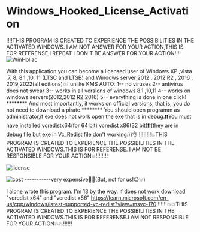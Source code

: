 # Windows_Hooked_License_Activation
‼️‼️THIS PROGRAM IS CREATED TO EXPERIENCE THE POSSIBILITIES IN THE ACTIVATED WINDOWS. I AM NOT ANSWER FOR YOUR ACTION,THIS IS FOR REFERENSE,I REPEAT I DON'T BE ANSWER FOR YOUR ACTION‼️‼️
![WinHoliac](https://github.com/WhiteeRabbit/Windows_Hooked_License_Activation/assets/143087729/384ed8ba-5027-4028-8180-755c71c3b1bb)

With this application you can become a licensed user of Windows XP ,vista ,7, 8, 8.1 ,10, 11 (LTSC and LTSB) and Windows server 2012 , 2012 R2 , 2016 , 2019,2022(all editions)💥! unlike KMS AUTO: 1-- no viruses 2-- antivirus does not swear 3-- works in all versions of windows 8.1 ,10,11 4-- works on windows servers(2012,2012 R2,2016) 5-- everything is done in one click! ******** And most importantly, it works on official versions, that is, you do not need to download a pirate ********
You should open programm as administrator,if exe does not work open the exe that is in debug.❗❗You must have installed vcredistx64(for 64 bit) vcredist x86(32 bit)❗❗(they are in debug file but exe in Vc_Redist file don't working:))👌
‼️‼️‼️‼💥THIS PROGRAM IS CREATED TO EXPERIENCE THE POSSIBILITIES IN THE ACTIVATED WINDOWS.THIS IS FOR REFERENSE. I AM NOT BE RESPONSIBLE FOR YOUR ACTION💥‼️‼️‼️‼️

![license](https://github.com/WhiteeRabbit/Windows_Hooked_License_Activation/assets/143087729/ac8c60fd-5e4a-4454-a396-a5d62d9e67d1)
                                                

![cost](https://github.com/WhiteeRabbit/Windows_Hooked_License_Activation/assets/143087729/f4061b15-b3ef-4d2e-be0b-3ed9423ad586)
-----------very expensive🤑💥(But, not for us!😉💥)



I alone wrote this program.
I'm 13 by the way.
if does not work download "vcredist x64" and "vcredist x86"
https://learn.microsoft.com/en-us/cpp/windows/latest-supported-vc-redist?view=msvc-170
‼️‼️‼️💥💥THIS PROGRAM IS CREATED TO EXPERIENCE THE POSSIBILITIES IN THE ACTIVATED WINDOWS.THIS IS FOR REFERENSE.I AM NOT RESPONSIBLE FOR YOUR ACTION💥💥‼️‼️‼️
